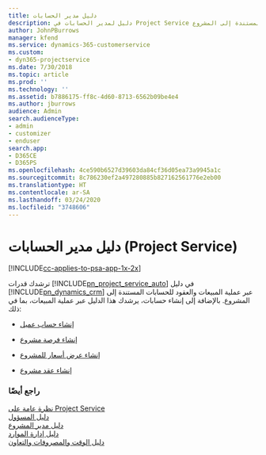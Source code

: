 ```yaml
---
title: دليل مدير الحسابات
description: دليل لمدير الحسابات في Project Service يرشدك عبر عملية المبيعات والعقود للحسابات المستندة إلى المشروع.
author: JohnPBurrows
manager: kfend
ms.service: dynamics-365-customerservice
ms.custom:
- dyn365-projectservice
ms.date: 7/30/2018
ms.topic: article
ms.prod: ''
ms.technology: ''
ms.assetid: b7886175-ff8c-4d60-8713-6562b09be4e4
ms.author: jburrows
audience: Admin
search.audienceType:
- admin
- customizer
- enduser
search.app:
- D365CE
- D365PS
ms.openlocfilehash: 4ce590b6527d39603da84cf36d05ea73a9945a1c
ms.sourcegitcommit: 8c786230ef2a497280885b827162561776e2eb00
ms.translationtype: HT
ms.contentlocale: ar-SA
ms.lasthandoff: 03/24/2020
ms.locfileid: "3748606"
---
```

# <a name="account-manager-guide-project-service"></a>دليل مدير الحسابات (Project Service)

[!INCLUDE[cc-applies-to-psa-app-1x-2x](../includes/cc-applies-to-psa-app-1x-2x.md)]

ترشدك قدرات [!INCLUDE[pn_project_service_auto](../includes/pn-project-service-auto.md)] في دليل [!INCLUDE[pn_dynamics_crm](../includes/pn-dynamics-crm.md)] عبر عملية المبيعات والعقود للحسابات المستندة إلى المشروع. بالإضافة إلى إنشاء حسابات، يرشدك هذا الدليل عبر عملية المبيعات، بما في ذلك:  
  
-   [إنشاء حساب عميل](../project-service/create-customer-account.md)  
  
-   [إنشاء فرصة مشروع](../project-service/create-project-opportunity.md)  
  
-   [إنشاء عرض أسعار للمشروع](../project-service/create-project-quote.md)  
  
-   [إنشاء عقد مشروع](../project-service/create-project-contract.md)  
  
  
### <a name="see-also"></a>راجع أيضًا  
 [نظرة عامة على Project Service](../project-service/overview.md)   
 [دليل المسؤول](../project-service/admin-guide.md)   
 [دليل مدير المشروع](../project-service/project-manager-guide.md)   
 [دليل إدارة الموارد](../project-service/resource-manager-guide.md)   
 [دليل الوقت والمصروفات والتعاون](../project-service/time-expense-collaboration-guide.md)

